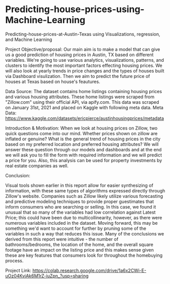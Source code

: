 # Predicting-house-prices-using-Machine-Learning
Predicting-house-prices-at-Austin-Texas using Visualizations, regression, and Machine Learning

Project Objective/proposal: Our main aim is to make a model that can give us a good prediction of housing prices in Austin, TX based on different variables. We're going to use various analytics, visualizations, patterns, and clusters to identify the most important factors effecting housing prices. We will also look at yearly trends in price changes and the types of houses built via Dashboard visulization. Then we aim to predict the future price of houses at Texas based on house's feautures.

Data Source: The dataset contains home listings containing housing prices and various housing attributes. These home listings were scraped from "Zillow.com" using their official API, via apify.com. This data was scraped on January 31st, 2021 and placed on Kaggle with following meta data. Meta Data: https://www.kaggle.com/datasets/ericpierce/austinhousingprices/metadata

Introduction & Motivation: When we look at housing prices on Zillow, two quick questions come into our mind. Whether prices shown on zillow are inflated or genuine? What is the general trend of housing prices in the city based on my preferred location and preferred housing attributes? We will answer these question through our models and dashboards and at the end we will ask you to fill the form with required information and we will predict a price for you. Also, this analysis can be used for property investments by real estate companies as well.

Conclusion:

Visual tools shown earlier in this report allow for easier synthesizing of information, with these same types of algorithms expressed directly through Zillow's website. Companies such as Zillow likely utilize various forecasting and predictive modeling techniques to provide proper guestimates that inform consumers who are searching or selling. In this case, we found it unusual that so many of the variables had low correlation against Latest Price; this could have been due to multicollinearity, however, as there were numerous variables included in the dataset. Moving forward, this may be something we'd want to account for further by pruning some of the variables in such a way that reduces this issue. Many of the conclusions we derived from this report were intuitive - the number of bathrooms/bedrooms, the location of the home, and the overall square footage have an impact on the listing price and this makes sense given these are key features that consumers look for throughout the homebuying process.

Project Link: https://colab.research.google.com/drive/1a6x2CWi-E-uOz04KviAk6M1rZ-iuZpn_?usp=sharing
